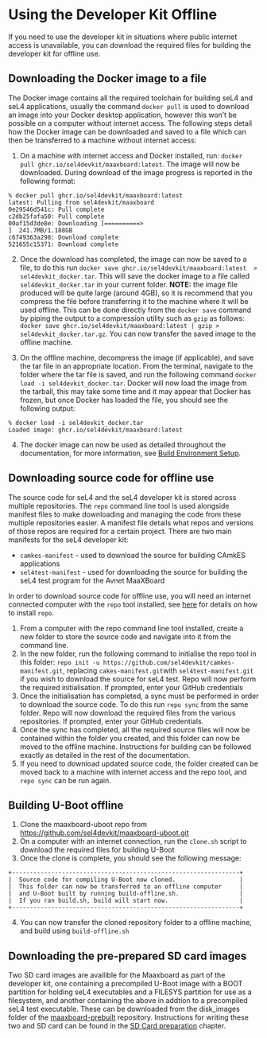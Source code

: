 # Using the Developer Kit Offline
If you need to use the developer kit in situations where public internet access is unavailable, you can download the required files for building the developer kit for offline use.

## Downloading the Docker image to a file
The Docker image contains all the required toolchain for building seL4 and seL4 applications, usually the command `docker pull` is used to download an image into your Docker desktop application, however this won’t be possible on a computer without internet access. The following steps detail how the Docker image can be downloaded and saved to a file which can then be transferred to a machine without internet access:

1. On a machine with internet access and Docker installed, run: `docker pull ghcr.io/sel4devkit/maaxboard:latest`. The image will now be downloaded. During download of the image progress is reported in the following format:

```
% docker pull ghcr.io/sel4devkit/maaxboard:latest
latest: Pulling from sel4devkit/maaxboard
0e29546d541c: Pull complete 
c2db25fafa50: Pull complete 
00af15d3de8e: Downloading [==========>                                ]  241.7MB/1.188GB
c6749363a298: Download complete 
521655c15371: Download complete 
```

2. Once the download has completed, the image can now be saved to a file, to do this run `docker save ghcr.io/sel4devkit/maaxboard:latest  > sel4devkit_docker.tar`. This will save the docker image to a file called `sel4devkit_docker.tar` in your current folder. **NOTE:** the image file produced will be quite large (around 4GB), so it is recommend that you compress the file before transferring it to the machine where it will be used offline. This can be done directly from the `docker save` command by piping the output to a compression utility such as `gzip` as follows: `docker save ghcr.io/sel4devkit/maaxboard:latest | gzip > sel4devkit_docker.tar.gz`. You can now transfer the saved image to the offline machine.

3. On the offline machine, decompress the image (if applicable), and save the  tar file in an appropriate location. From the terminal, navigate to the folder where the tar file is saved, and run the following command `docker load -i sel4devkit_docker.tar`.  Docker will now load the image from the tarball, this may take some time and it may appear that Docker has frozen, but once Docker has loaded the file, you should see the following output: 
```
% docker load -i sel4devkit_docker.tar
Loaded image: ghcr.io/sel4devkit/maaxboard:latest
```

4. The docker image can now be used as detailed throughout the documentation, for more information, see [Build Environment Setup](build_environment_setup.md).

## Downloading source code for offline use
The source code for seL4 and the seL4 developer kit is stored across multiple repositories. The `repo` command line tool is used alongside manifest files to make downloading and managing the code from these multiple repositories easier. A manifest file details what repos and versions of those repos are required for a certain project. There are two main manifests for the seL4 developer kit:

* `camkes-manifest` - used to download the source for building CAmkES applications
* `sel4test-manifest` - used for downloading the source for building the seL4 test program for the Avnet MaaXBoard

In order to download source code for offline use, you will need an internet connected computer with the `repo` tool installed, see [here](https://gerrit.googlesource.com/git-repo/) for details on how to install `repo`.

1. From a computer with the repo command line tool installed, create a new folder to store the source code and navigate into it from the command line.
2. In the new folder, run the following command to initialise the repo tool in this folder: `repo init -u https://github.com/sel4devkit/camkes-manifest.git`, replacing `cakes-manifest.git`with `sel4test-manifest.git` if you wish to download the source for seL4 test. Repo will now perform the required initialisation. If prompted, enter your GitHub credentials 
3. Once the initialisation has completed, a sync must be performed in order to download the source code. To do this run `repo sync` from the same folder. Repo will now download the required files from the various repositories. If prompted, enter your GitHub credentials. 
4. Once the sync has completed, all the required source files will now be contained within the folder you created, and this folder can now be moved to the offline machine. Instructions for building can be followed exactly as detailed in the rest of the documentation.
5. If you need to download updated source code, the folder created can be moved back to a machine with internet access and the repo tool, and `repo sync` can be run again.

## Building U-Boot offline
1. Clone the maaxboard-uboot repo from https://github.com/sel4devkit/maaxboard-uboot.git
2. On a computer with an internet connection, run the `clone.sh` script to download the required files for building U-Boot
3. Once the clone is complete, you should see the following message:
```
+----------------------------------------------------------------+
|  Source code for compiling U-Boot now cloned.                  |
|  This folder can now be transferred to an offline computer     |
|  and U-Boot built by running build-offline.sh.                 |
|  If you ran build.sh, build will start now.                    |
+----------------------------------------------------------------+
```

4. You can now transfer the cloned repository folder to a offline machine, and build using `build-offline.sh`

## Downloading the pre-prepared SD card images
Two SD card images are availible for the Maaxboard as part of the developer kit, one containing a precompiled U-Boot image with a BOOT partition for holding seL4 executables and a FILESYS partition for use as a filesystem, and another containing the above in addtion to a precompiled seL4 test executable. These can be downloaded from the disk_images folder of the [maaxboard-prebuilt](https://github.com/sel4devkit/maaxboard-prebuilt/tree/master/disk_images) repository. Instructions for writing these two and SD card can be found in the [SD Card preparation](../sd_card_preparation.md) chapter.
